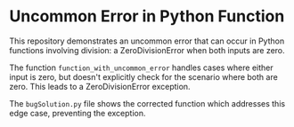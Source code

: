 # Uncommon Error in Python Function
This repository demonstrates an uncommon error that can occur in Python functions involving division: a ZeroDivisionError when both inputs are zero.

The function `function_with_uncommon_error` handles cases where either input is zero, but doesn't explicitly check for the scenario where both are zero.
This leads to a ZeroDivisionError exception.

The `bugSolution.py` file shows the corrected function which addresses this edge case, preventing the exception.